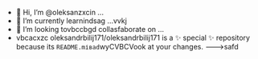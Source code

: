 - 👋 Hi, I’m @oleksanzxcin ...
- 🌱 I’m currently learnindsag ...vvkj
- 💞️ I’m looking tovbccbgd collasfaborate on ...
- vbcacxzc
oleksandrbilij171/oleksandrbilij171 is a ✨ special ✨ repository because its `README.mіваd`wyCVBCVook at your changes.
--->safd
